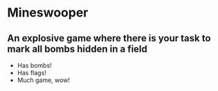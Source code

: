 # Mineswooper
## An explosive game where there is your task to mark all bombs hidden in a field
- Has bombs!
- Has flags!
- Much game, wow!
